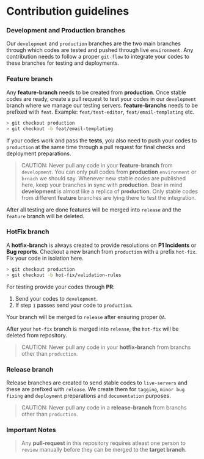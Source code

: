 # Contribution guidelines

### Development and Production branches

Our `development` and `production` branches are the two main branches through which codes are tested and pushed through live `environment`. Any contribution needs to follow a proper `git-flow` to integrate your codes to these branches for testing and deployments.

### Feature branch

Any **feature-branch** needs to be created from **production**. Once stable codes are ready, create a pull request to test your codes in our `development` branch where we manage our testing servers. **feature-branchs** needs to be prefixed with `feat`. Example: `feat/test-editor`, `feat/email-templating` etc.

```sh
> git checkout production
> git checkout -b feat/email-templating
```

If your codes work and pass the **tests**, you also need to push your codes to `production` at the same time through a pull request for final checks and deployment preparations.

> CAUTION: Never pull any code in your **feature-branch** from `development`. You can only pull codes from **production** `environment` or `brnach` we should say. Whenever new stable codes are published here, keep your branches in sync with **production**. Bear in mind **development** is almost like a replica of **production**. Only stable codes from different **feature** branches are lying there to test the integration.

After all testing are done features will be merged into `release` and the `feature` branch will be deleted.

### HotFix branch

A **hotfix-branch** is always created to provide resolutions on **P1 Incidents** or **Bug reports**. Checkout a new branch from `production` with a prefix `hot-fix`. Fix your code in isolation here. 

```sh
> git checkout production
> git checkout -b hot-fix/validation-rules
```

For testing provide your codes through **PR**:

1. Send your codes to `development`.
2. If step `1` passes send your code to `production`.

Your branch will be merged to `release` after ensuring proper `QA`.

After your `hot-fix` branch is merged into `release`, the `hot-fix` will be deleted from repository.

> CAUTION: Never pull any code in your **hotfix-branch** from branchs other than `production`.

### Release branch

Release branches are created to send stable codes to `live-servers` and these are prefixed with `release`. We create them for `tagging`, `minor bug fixing` and `deployment` preparations and
`documentation` purposes.

> CAUTION: Never pull any code in a **release-branch** from branchs other than `production`.

### Important Notes

> Any **pull-request** in this repository requires atleast one person to `review` manually before they can be merged to the **target branch**.